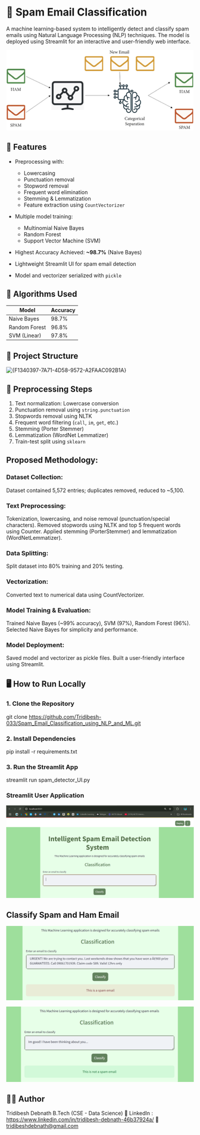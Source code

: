 # 📧 Spam Email Classification

A machine learning-based system to intelligently detect and classify spam emails using Natural Language Processing (NLP) techniques. The model is deployed using Streamlit for an interactive and user-friendly web interface.

![image alt](https://github.com/Tridibesh-033/Spam_Email_Classification_using_NLP_and_ML/blob/main/diagram.png?raw=true)

## 🚀 Features
- Preprocessing with:
  - Lowercasing
  - Punctuation removal
  - Stopword removal
  - Frequent word elimination
  - Stemming & Lemmatization
  - Feature extraction using `CountVectorizer`

- Multiple model training:
  - Multinomial Naive Bayes
  - Random Forest
  - Support Vector Machine (SVM)

- Highest Accuracy Achieved: **~98.7%** (Naive Bayes)
- Lightweight Streamlit UI for spam email detection
- Model and vectorizer serialized with `pickle`

## 🧠 Algorithms Used
| Model              | Accuracy     |
|--------------------|--------------|
| Naive Bayes        | 98.7%        |
| Random Forest      | 96.8%        |
| SVM (Linear)       | 97.8%        |

## 📂 Project Structure

<img width="428" height="118" alt="{F1340397-7A71-4D58-9572-A2FAAC092B1A}" src="https://github.com/user-attachments/assets/508ed456-061a-4961-beac-e4b9ca4a417d" />

## 🧹 Preprocessing Steps
1. Text normalization: Lowercase conversion
2. Punctuation removal using `string.punctuation`
3. Stopwords removal using NLTK
4. Frequent word filtering (`call`, `im`, `get`, etc.)
5. Stemming (Porter Stemmer)
6. Lemmatization (WordNet Lemmatizer)
7. Train-test split using `sklearn`

## Proposed Methodology:
### Dataset Collection: 
Dataset contained 5,572 entries; duplicates removed, reduced to ~5,100.   
### Text Preprocessing:
Tokenization, lowercasing, and noise removal (punctuation/special characters).
Removed stopwords using NLTK and top 5 frequent words using Counter.
Applied stemming (PorterStemmer) and lemmatization (WordNetLemmatizer).
### Data Splitting: 
Split dataset into 80% training and 20% testing.
### Vectorization: 
Converted text to numerical data using CountVectorizer.
### Model Training & Evaluation:
Trained Naive Bayes (~99% accuracy), SVM (97%), Random Forest (96%).
Selected Naive Bayes for simplicity and performance. 	
### Model Deployment:
Saved model and vectorizer as pickle files.
Built a user-friendly interface using Streamlit.

## 🖥️ How to Run Locally
### 1. Clone the Repository
git clone https://github.com/Tridibesh-033/Spam_Email_Classification_using_NLP_and_ML.git

### 2. Install Dependencies
pip install -r requirements.txt

### 3. Run the Streamlit App
streamlit run spam_detector_UI.py

### Streamlit User Application
![image alt](https://github.com/Tridibesh-033/Spam_Email_Classification_using_NLP_and_ML/blob/main/Screenshot%20(209).png?raw=true)

## Classify Spam and Ham Email
![image alt](https://github.com/Tridibesh-033/Spam_Email_Classification_using_NLP_and_ML/blob/main/Screenshot%20(210).png?raw=true)

![image alt](https://github.com/Tridibesh-033/Spam_Email_Classification_using_NLP_and_ML/blob/main/Screenshot%20(211).png?raw=true)

## 👨‍💻 Author
Tridibesh Debnath
B.Tech (CSE - Data Science)
🔗 LinkedIn : https://www.linkedin.com/in/tridibesh-debnath-46b37924a/
📧 tridibeshdebnath@gmail.com

